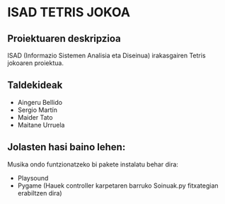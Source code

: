 # ISAD TETRIS JOKOA

## Proiektuaren deskripzioa
ISAD (Informazio Sistemen Analisia eta Diseinua) irakasgairen Tetris jokoaren proiektua.

## Taldekideak
- Aingeru Bellido
- Sergio Martín
- Maider Tato
- Maitane Urruela

## Jolasten hasi baino lehen:

Musika ondo funtzionatzeko bi pakete instalatu behar dira:
  - Playsound
  - Pygame
 (Hauek controller karpetaren barruko Soinuak.py fitxategian erabiltzen dira)


